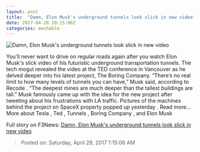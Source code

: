 ```yaml
---
layout: post
title:  "Damn, Elon Musk's underground tunnels look slick in new video"
date: 2017-04-28 20:15:06Z
categories: mashable
---
```


![Damn, Elon Musk's underground tunnels look slick in new video](http://i.amz.mshcdn.com/ujd8cjHvzCNfBMQQj6MIZTvQn7k=/1200x630/2017%2F04%2F28%2F4c%2F76cf2deb940e439baf1bd08c1d05c9d8.6d717.jpg)

You'll never want to drive on regular roads again after you watch Elon Musk's slick video of his futuristic underground transportation tunnels. The tech mogul revealed the video at the TED conference in Vancouver as he delved deeper into his latest project, The Boring Company. “There’s no real limit to how many levels of tunnels you can have,” Musk said, according to Recode . “The deepest mines are much deeper than the tallest buildings are tall.” Musk famously came up with the idea for the new project after tweeting about his frustrations with LA traffic. Pictures of the machines behind the project on SpaceX property popped up yesterday . Read more... More about Tesla , Ted , Tunnels , Boring Company , and Elon Musk


Full story on F3News: [Damn, Elon Musk's underground tunnels look slick in new video](http://www.f3nws.com/n/PXmUbF)

> Posted on: Saturday, April 29, 2017 1:15:06 AM

